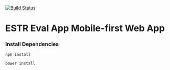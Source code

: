 [![Build Status](https://travis-ci.org/ESTR-eval-app/estr-eval-app-mobileweb.svg?branch=master)](https://travis-ci.org/ESTR-eval-app/estr-eval-app-mobileweb)
# ESTR Eval App Mobile-first Web App

### Install Dependencies

```
npm install
```


```
bower install
```
